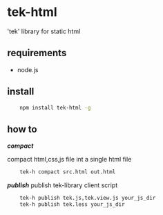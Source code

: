 tek-html
========

'tek' library for static html

requirements
---------
+ node.js


install
----------
```bash
    npm install tek-html -g
```


how to
----------
***compact***

compact html,css,js file int a single html file
```bash
    tek-h compact src.html out.html
```


***publish***
publish tek-library client script
```bash
    tek-h publish tek.js,tek.view.js your_js_dir
    tek-h publish tek.less your_js_dir
```

